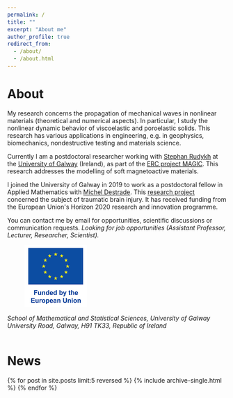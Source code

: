 ```yaml
---
permalink: /
title: ""
excerpt: "About me"
author_profile: true
redirect_from: 
  - /about/
  - /about.html
---
```


About
======

My research concerns the propagation of mechanical waves in nonlinear materials (theoretical and numerical aspects). In particular, I study the nonlinear dynamic behavior of viscoelastic and poroelastic solids. This research has various applications in engineering, e.g. in geophysics, biomechanics, nondestructive testing and materials science.

Currently I am a postdoctoral researcher working with [Stephan Rudykh](https://scholar.google.com/citations?user=gGiZAKUAAAAJ) at the [University of Galway](https://www.universityofgalway.ie/science-engineering/school-of-maths/staff-profiles/academic/haroldberjamin/) (Ireland), as part of the [ERC project MAGIC](https://cordis.europa.eu/project/id/852281). This research addresses the modelling of soft magnetoactive materials.

I joined the University of Galway in 2019 to work as a postdoctoral fellow in Applied Mathematics with [Michel Destrade](https://www.universityofgalway.ie/science-engineering/school-of-maths/staff-profiles/academic/micheldestrade/). This [research project](https://cordis.europa.eu/project/id/101023950) concerned the subject of traumatic brain injury. It has received funding from the European Union's Horizon 2020 research and innovation programme.

You can contact me by email for opportunities, scientific discussions or communication requests. <em> Looking for job opportunities (Assistant Professor, Lecturer, Researcher, Scientist). </em>

<figure>
  <img src='/images/Logo_EU_V.png' width="143" height="143" alt="EU emblem">
</figure>

<address>
School of Mathematical and Statistical Sciences, University of Galway<br>
University Road, Galway, H91 TK33, Republic of Ireland
</address><br>

News
======

{% for post in site.posts limit:5 reversed %}
  {% include archive-single.html %}
{% endfor %}